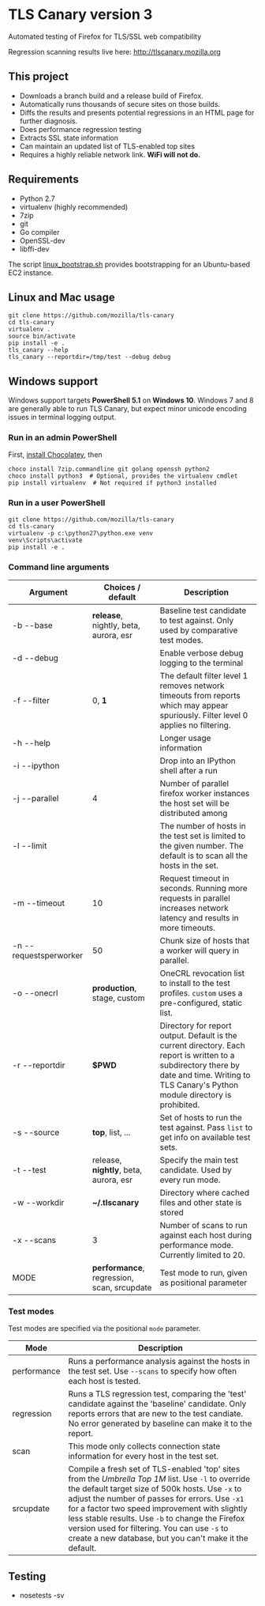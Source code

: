 # TLS Canary version 3
Automated testing of Firefox for TLS/SSL web compatibility

Regression scanning results live here:
http://tlscanary.mozilla.org

## This project
* Downloads a branch build and a release build of Firefox.
* Automatically runs thousands of secure sites on those builds.
* Diffs the results and presents potential regressions in an HTML page for further diagnosis.
* Does performance regression testing
* Extracts SSL state information
* Can maintain an updated list of TLS-enabled top sites
* Requires a highly reliable network link. **WiFi will not do.**

## Requirements
* Python 2.7
* virtualenv (highly recommended)
* 7zip
* git
* Go compiler
* OpenSSL-dev
* libffi-dev

The script [linux_bootstrap.sh](linux_bootstrap.sh) provides bootstrapping for an Ubuntu-based EC2 instance.

## Linux and Mac usage
```
git clone https://github.com/mozilla/tls-canary
cd tls-canary
virtualenv .
source bin/activate
pip install -e .
tls_canary --help
tls_canary --reportdir=/tmp/test --debug debug
```

## Windows support
Windows support targets **PowerShell 5.1** on **Windows 10**. Windows 7 and 8
are generally able to run TLS Canary, but expect minor unicode
encoding issues in terminal logging output.

### Run in an admin PowerShell
First, [install Chocolatey](https://chocolatey.org/install), then
```
choco install 7zip.commandline git golang openssh python2
choco install python3  # Optional, provides the virtualenv cmdlet
pip install virtualenv  # Not required if python3 installed
```

### Run in a user PowerShell
```
git clone https://github.com/mozilla/tls-canary
cd tls-canary
virtualenv -p c:\python27\python.exe venv
venv\Scripts\activate
pip install -e .
```

### Command line arguments
Argument | Choices / **default** | Description
----------|----------|----------
-b --base | **release**, nightly, beta, aurora, esr | Baseline test candidate to test against. Only used by comparative test modes.
-d --debug | | Enable verbose debug logging to the terminal
-f --filter | 0, **1** | The default filter level 1 removes network timeouts from reports which may appear spuriously. Filter level 0 applies no filtering.
-h --help | | Longer usage information
-i --ipython | | Drop into an IPython shell after a run
-j --parallel | 4 | Number of parallel firefox worker instances the host set will be distributed among
-l --limit | | The number of hosts in the test set is limited to the given number. The default is to scan all the hosts in the set.
-m --timeout | 10 | Request timeout in seconds. Running more requests in parallel increases network latency and results in more timeouts.
-n --requestsperworker | 50 | Chunk size of hosts that a worker will query in parallel.
-o --onecrl | **production**, stage, custom | OneCRL revocation list to install to the test profiles. `custom` uses a pre-configured, static list.
-r --reportdir | **$PWD** | Directory for report output. Default is the current directory. Each report is written to a subdirectory there by date and time. Writing to TLS Canary's Python module directory is prohibited.
-s --source | **top**, list, ... | Set of hosts to run the test against. Pass `list` to get info on available test sets.
-t --test | release, **nightly**, beta, aurora, esr | Specify the main test candidate. Used by every run mode.
-w --workdir | **~/.tlscanary** | Directory where cached files and other state is stored
-x --scans | 3 | Number of scans to run against each host during performance mode. Currently limited to 20.
MODE | **performance**, regression, scan, srcupdate | Test mode to run, given as positional parameter

### Test modes

Test modes are specified via the positional `mode` parameter.

Mode | Description
-----|-----
performance | Runs a performance analysis against the hosts in the test set. Use `--scans` to specify how often each host is tested.
regression | Runs a TLS regression test, comparing the 'test' candidate against the 'baseline' candidate. Only reports errors that are new to the test candiate. No error generated by baseline can make it to the report.
scan | This mode only collects connection state information for every host in the test set.
srcupdate | Compile a fresh set of TLS-enabled 'top' sites from the *Umbrella Top 1M* list. Use `-l` to override the default target size of 500k hosts. Use `-x` to adjust the number of passes for errors. Use `-x1` for a factor two speed improvement with slightly less stable results. Use `-b` to change the Firefox version used for filtering. You can use `-s` to create a new database, but you can't make it the default.

## Testing
* nosetests -sv
